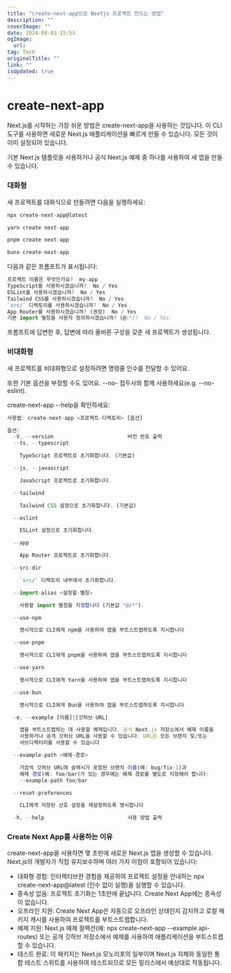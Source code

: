 ```yaml
---
title: "create-next-app으로 Nextjs 프로젝트 만드는 방법"
description: ""
coverImage: ""
date: 2024-08-03 15:53
ogImage: 
  url: 
tag: Tech
originalTitle: ""
link: ""
isUpdated: true
---
```






# create-next-app

Next.js를 시작하는 가장 쉬운 방법은 create-next-app을 사용하는 것입니다. 이 CLI 도구를 사용하면 새로운 Next.js 애플리케이션을 빠르게 만들 수 있습니다. 모든 것이 이미 설정되어 있습니다.

기본 Next.js 템플릿을 사용하거나 공식 Next.js 예제 중 하나를 사용하여 새 앱을 만들 수 있습니다.

### 대화형

<div class="content-ad"></div>

새 프로젝트를 대화식으로 만들려면 다음을 실행하세요:

```js
npx create-next-app@latest
```

```js
yarn create next-app
```

```js
pnpm create next-app
```

<div class="content-ad"></div>

```js
bunx create-next-app
```

다음과 같은 프롬프트가 표시됩니다:

```js
프로젝트 이름은 무엇인가요?  my-app
TypeScript를 사용하시겠습니까?  No / Yes
ESLint를 사용하시겠습니까?  No / Yes
Tailwind CSS를 사용하시겠습니까?  No / Yes
`src/` 디렉토리를 사용하시겠습니까?  No / Yes
App Router를 사용하시겠습니까? (권장)  No / Yes
기본 import 별칭을 사용자 정의하시겠습니까? (@/*)?  No / Yes
```

프롬프트에 답변한 후, 답변에 따라 올바른 구성을 갖춘 새 프로젝트가 생성됩니다.

<div class="content-ad"></div>

### 비대화형

새 프로젝트를 비대화형으로 설정하려면 명령줄 인수를 전달할 수 있어요.

또한 기본 옵션을 부정할 수도 있어요. --no- 접두사와 함께 사용하세요(e.g. --no-eslint).

create-next-app --help을 확인하세요:

<div class="content-ad"></div>

```js
사용법: create-next-app <프로젝트-디렉토리> [옵션]

옵션:
  -V, --version                        버전 번호 출력
  --ts, --typescript

    TypeScript 프로젝트로 초기화합니다. (기본값)

  --js, --javascript

    JavaScript 프로젝트로 초기화합니다.

  --tailwind

    Tailwind CSS 설정으로 초기화합니다. (기본값)

  --eslint

    ESLint 설정으로 초기화합니다.

  --app

    App Router 프로젝트로 초기화합니다.

  --src-dir

    `src/` 디렉토리 내부에서 초기화합니다.

  --import-alias <설정할-별칭>

    사용할 import 별칭을 지정합니다 (기본값 "@/*").

  --use-npm

    명시적으로 CLI에게 npm을 사용하여 앱을 부트스트랩하도록 지시합니다

  --use-pnpm

    명시적으로 CLI에게 pnpm을 사용하여 앱을 부트스트랩하도록 지시합니다

  --use-yarn

    명시적으로 CLI에게 Yarn을 사용하여 앱을 부트스트랩하도록 지시합니다

  --use-bun

    명시적으로 CLI에게 Bun을 사용하여 앱을 부트스트랩하도록 지시합니다

  -e, --example [이름]|[깃허브-URL]

    앱을 부트스트랩하는 데 사용할 예제입니다. 공식 Next.js 저장소에서 예제 이름을
    사용하거나 공개 깃허브 URL을 사용할 수 있습니다. URL은 모든 브랜치 및/또는
    서브디렉터리를 사용할 수 있습니다

  --example-path <예제-경로>

    가끔씩 깃허브 URL에 슬래시가 포함된 브랜치 이름(예: bug/fix-1)과
    예제 경로(예: foo/bar)가 있는 경우에는 예제 경로를 별도로 지정해야 합니다:
    --example-path foo/bar

  --reset-preferences

    CLI에게 저장된 선호 설정을 재설정하도록 명시합니다

  -h, --help                           사용 방법 출력
```

### Create Next App를 사용하는 이유

create-next-app을 사용하면 몇 초만에 새로운 Next.js 앱을 생성할 수 있습니다. Next.js의 개발자가 직접 유지보수하며 여러 가지 이점이 포함되어 있습니다:

- 대화형 경험: 인터랙티브한 경험을 제공하여 프로젝트 설정을 안내하는 npx create-next-app@latest (인수 없이 실행)을 실행할 수 있습니다.
- 종속성 없음: 프로젝트 초기화는 1초만에 끝납니다. Create Next App에는 종속성이 없습니다.
- 오프라인 지원: Create Next App은 자동으로 오프라인 상태인지 감지하고 로컬 패키지 캐시를 사용하여 프로젝트를 부트스트랩합니다.
- 예제 지원: Next.js 예제 컬렉션(예: npx create-next-app --example api-routes) 또는 공개 깃허브 저장소에서 예제를 사용하여 애플리케이션을 부트스트랩할 수 있습니다.
- 테스트 완료: 이 패키지는 Next.js 모노리포의 일부이며 Next.js 자체와 동일한 통합 테스트 스위트를 사용하여 테스트되므로 모든 릴리스에서 예상대로 작동됩니다.

<div class="content-ad"></div>
